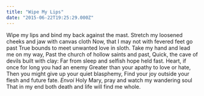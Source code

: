 ```yaml
---
title: "Wipe My Lips"
date: "2015-06-22T19:25:29.000Z"
---
```

Wipe my lips and bind my back against the mast. Stretch my loosened cheeks and jaw with canvas cloth Now, that I may not with fevered feet go past True bounds to meet unwanted love in sloth. Take my hand and lead me on my way, Past the church of hollow saints and past, Quick, the cave of devils built with clay: Far from sleep and selfish hope held fast. Heart, if once for long you had an enemy Greater than your apathy to love or hate, Then you might give up your quiet blasphemy, Find your joy outside your flesh and future fate. _Envoi_ Holy Mary, pray and watch my wandering soul That in my end both death and life will find me whole.